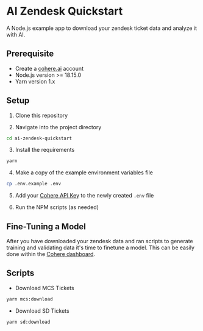 # AI Zendesk Quickstart

A Node.js example app to download your zendesk ticket data and analyze it with AI.

## Prerequisite

- Create a [cohere.ai](https://dashboard.cohere.ai/welcome/register) account
- Node.js version >= 18.15.0
- Yarn version 1.x

## Setup

1. Clone this repository

2. Navigate into the project directory

```bash
cd ai-zendesk-quickstart
```

3. Install the requirements

```bash
yarn
```

4. Make a copy of the example environment variables file

```bash
cp .env.example .env
```

5. Add your [Cohere API Key](https://dashboard.cohere.ai/api-keys) to the newly created `.env` file

6. Run the NPM scripts (as needed)

## Fine-Tuning a Model

After you have downloaded your zendesk data and ran scripts to generate training and validating data it's time to finetune a model. This can be easily done within the [Cohere dashboard](https://dashboard.cohere.ai/models).

## Scripts

- Download MCS Tickets

```bash
yarn mcs:download
```

- Download SD Tickets

```bash
yarn sd:download
```
